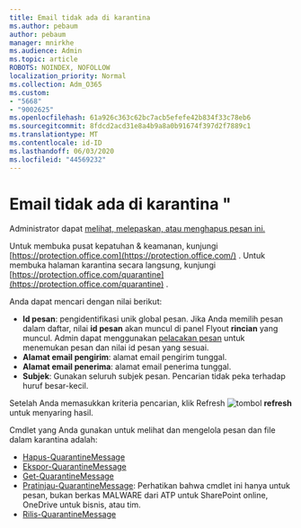 ```yaml
---
title: Email tidak ada di karantina
ms.author: pebaum
author: pebaum
manager: mnirkhe
ms.audience: Admin
ms.topic: article
ROBOTS: NOINDEX, NOFOLLOW
localization_priority: Normal
ms.collection: Adm_O365
ms.custom:
- "5668"
- "9002625"
ms.openlocfilehash: 61a926c363c62bc7acb5efefe42b834f33c78eb6
ms.sourcegitcommit: 8fdcd2acd31e8a4b9a8a0b91674f397d2f7889c1
ms.translationtype: MT
ms.contentlocale: id-ID
ms.lasthandoff: 06/03/2020
ms.locfileid: "44569232"
---
```

# <a name="missing-emails-in-quarantine"></a>Email tidak ada di karantina "

Administrator dapat [melihat, melepaskan, atau menghapus pesan ini.](https://docs.microsoft.com/microsoft-365/security/office-365-security/manage-quarantined-messages-and-files?view=o365-worldwide)

Untuk membuka pusat kepatuhan & keamanan, kunjungi [https://protection.office.com](https://protection.office.com/) . Untuk membuka halaman karantina secara langsung, kunjungi [https://protection.office.com/quarantine](https://protection.office.com/quarantine) .  

Anda dapat mencari dengan nilai berikut:  

- **Id pesan**: pengidentifikasi unik global pesan. Jika Anda memilih pesan dalam daftar, nilai **id pesan** akan muncul di panel Flyout **rincian** yang muncul. Admin dapat menggunakan [pelacakan pesan](https://docs.microsoft.com/microsoft-365/security/office-365-security/message-trace-scc?view=o365-worldwide) untuk menemukan pesan dan nilai id pesan yang sesuai.
- **Alamat email pengirim**: alamat email pengirim tunggal.
- **Alamat email penerima**: alamat email penerima tunggal.
- **Subjek**: Gunakan seluruh subjek pesan. Pencarian tidak peka terhadap huruf besar-kecil.

Setelah Anda memasukkan kriteria pencarian, klik Refresh ![ tombol ](https://docs.microsoft.com/microsoft-365/media/scc-quarantine-refresh.png?view=o365-worldwide) **refresh** untuk menyaring hasil.  

Cmdlet yang Anda gunakan untuk melihat dan mengelola pesan dan file dalam karantina adalah:
- [Hapus-QuarantineMessage](https://docs.microsoft.com/powershell/module/exchange/delete-quarantinemessage)
- [Ekspor-QuarantineMessage](https://docs.microsoft.com/powershell/module/exchange/export-quarantinemessage)
- [Get-QuarantineMessage](https://docs.microsoft.com/powershell/module/exchange/get-quarantinemessage)
- [Pratinjau-QuarantineMessage](https://docs.microsoft.com/powershell/module/exchange/preview-quarantinemessage): Perhatikan bahwa cmdlet ini hanya untuk pesan, bukan berkas MALWARE dari ATP untuk SharePoint online, OneDrive untuk bisnis, atau tim.
- [Rilis-QuarantineMessage](https://docs.microsoft.com/powershell/module/exchange/release-quarantinemessage)